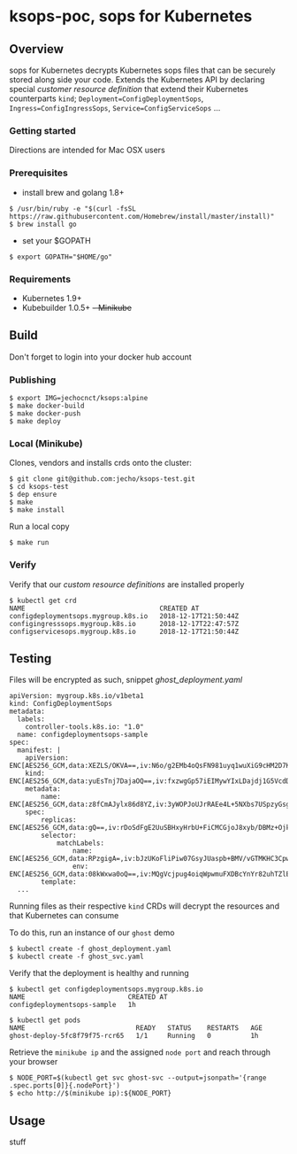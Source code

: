 # ksops-poc, sops for Kubernetes

## Overview
sops for Kubernetes decrypts Kubernetes sops files that can be securely stored along side your code. Extends the Kubernetes API by declaring special _customer resource definition_ that extend their Kubernetes counterparts `kind`; 
`Deployment=ConfigDeploymentSops`, `Ingress=ConfigIngressSops`, `Service=ConfigServiceSops` ...

### Getting started
Directions are intended for Mac OSX users

### Prerequisites
- install brew and golang 1.8+
```
$ /usr/bin/ruby -e "$(curl -fsSL https://raw.githubusercontent.com/Homebrew/install/master/install)"
$ brew install go
```
- set your $GOPATH
```
$ export GOPATH="$HOME/go"
```

### Requirements
- Kubernetes 1.9+
- Kubebuilder 1.0.5+
~~- Minikube~~

## Build
Don't forget to login into your docker hub account
### Publishing
```
$ export IMG=jechocnct/ksops:alpine
$ make docker-build
$ make docker-push
$ make deploy
```

### Local (Minikube)
Clones, vendors and installs crds onto the cluster:
```
$ git clone git@github.com:jecho/ksops-test.git
$ cd ksops-test
$ dep ensure
$ make 
$ make install
```
Run a local copy
```
$ make run
```

### Verify
Verify that our _custom resource definitions_ are installed properly
```
$ kubectl get crd
NAME                                  CREATED AT
configdeploymentsops.mygroup.k8s.io   2018-12-17T21:50:44Z
configingresssops.mygroup.k8s.io      2018-12-17T22:47:57Z
configservicesops.mygroup.k8s.io      2018-12-17T21:50:44Z
```

## Testing

Files will be encrypted as such, snippet _ghost_deployment.yaml_

```
apiVersion: mygroup.k8s.io/v1beta1
kind: ConfigDeploymentSops
metadata:
  labels:
    controller-tools.k8s.io: "1.0"
  name: configdeploymentsops-sample
spec:
  manifest: |
    apiVersion: ENC[AES256_GCM,data:XEZLS/OKVA==,iv:N6o/g2EMb4oQsFN981uyq1wuXiG9cHM2D7KWLpf70bk=,tag:VVEMifJscE6y+GbIJsHpyA==,type:str]
    kind: ENC[AES256_GCM,data:yuEsTnj7DajaOQ==,iv:fxzwgGp57iEIMywYIxLDajdj1G5VcdDryQRrIjPKztQ=,tag:8A1GlO37Pj+Sm3MMxZuGuA==,type:str]
    metadata:
        name: ENC[AES256_GCM,data:z8fCmAJylx86d8YZ,iv:3yWOPJoUJrRAEe4L+5NXbs7USpzyGsgixu+UdmNcGUk=,tag:mdT79lema3gf5UvXnECcig==,type:str]
    spec:
        replicas: ENC[AES256_GCM,data:gQ==,iv:rDoSdFgE2UuSBHxyHrbU+FiCMCGjoJ8xyb/DBMz+Ojk=,tag:cMigwItqjaDCy0jNmvyklg==,type:int]
        selector:
            matchLabels:
                name: ENC[AES256_GCM,data:RPzgigA=,iv:bJzUKoFliPiw07GsyJUaspb+BMV/vGTMKHC3CpwRPnU=,tag:VSDzMGFDtOv/MP0Pz/c2GQ==,type:str]
                env: ENC[AES256_GCM,data:08kWxwa0oQ==,iv:MQgVcjpug4oiqWpwmuFXDBcYnYr82uhTZlE7YcS4+gQ=,tag:dyqGPdlpyxbcHjwl7vNUKQ==,type:str]
        template:
  ...
```
Running files as their respective `kind` CRDs will decrypt the resources and that Kubernetes can consume

To do this, run an instance of our `ghost` demo

```
$ kubectl create -f ghost_deployment.yaml
$ kubectl create -f ghost_svc.yaml
```

Verify that the deployment is healthy and running
```
$ kubectl get configdeploymentsops.mygroup.k8s.io
NAME                          CREATED AT
configdeploymentsops-sample   1h

$ kubectl get pods
NAME                            READY   STATUS    RESTARTS   AGE
ghost-deploy-5fc8f79f75-rcr65   1/1     Running   0          1h
```

Retrieve the `minikube ip` and the assigned `node port` and reach through your browser
```
$ NODE_PORT=$(kubectl get svc ghost-svc --output=jsonpath='{range .spec.ports[0]}{.nodePort}')
$ echo http://$(minikube ip):${NODE_PORT}
```

## Usage
stuff
